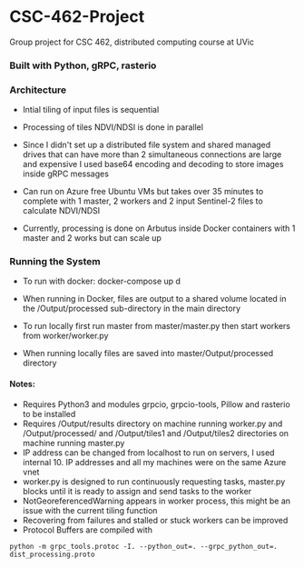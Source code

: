 # CSC-462-Project
Group project for CSC 462, distributed computing course at UVic

### Built with Python, gRPC, rasterio

### Architecture
- Intial tiling of input files is sequential

- Processing of tiles NDVI/NDSI is done in parallel

- Since I didn't set up a distributed file system and shared managed drives that can have more than 2 simultaneous connections are large and expensive I used base64 encoding and decoding to store images inside gRPC messages

- Can run on Azure free Ubuntu VMs but takes over 35 minutes to complete with 1 master, 2 workers and 2 input Sentinel-2 files to calculate NDVI/NDSI

- Currently, processing is done on Arbutus inside Docker containers with 1 master and 2 works but can scale up

### Running the System

- To run with docker: docker-compose up d

- When running in Docker, files are output to a shared volume located in the /Output/processed sub-directory in the main directory

- To run locally first run master from master/master.py then start workers from worker/worker.py

- When running locally files are saved into master/Output/processed directory


#### Notes:
- Requires Python3 and modules grpcio, grpcio-tools, Pillow and rasterio to be installed
- Requires /Output/results directory on machine running worker.py and /Output/processed/ and /Output/tiles1 and /Output/tiles2 directories on machine running master.py
- IP address can be changed from localhost to run on servers, I used internal 10. IP addresses and all my machines were on the same Azure vnet
- worker.py is designed to run continuously requesting tasks, master.py blocks until it is ready to assign and send tasks to the worker
- NotGeoreferencedWarning appears in worker process, this might be an issue with the current tiling function
- Recovering from failures and stalled or stuck workers can be improved 
- Protocol Buffers are compiled with

```python -m grpc_tools.protoc -I. --python_out=. --grpc_python_out=. dist_processing.proto```

